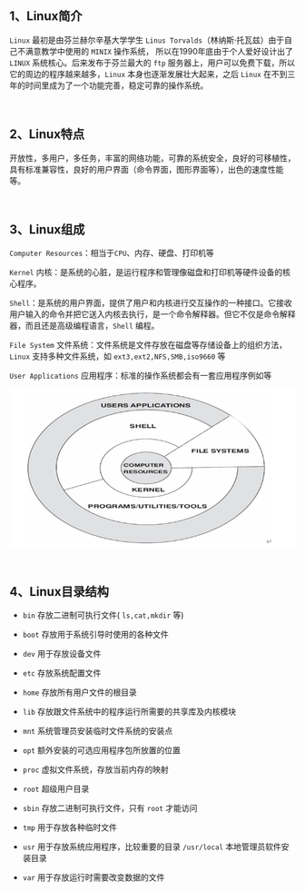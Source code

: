 ## 1、Linux简介

`Linux` 最初是由芬兰赫尔辛基大学学生 `Linus Torvalds`（林纳斯·托瓦兹）由于自己不满意教学中使用的 `MINIX` 操作系统， 所以在1990年底由于个人爱好设计出了 `LINUX` 系统核心。后来发布于芬兰最大的 `ftp` 服务器上，用户可以免费下载，所以它的周边的程序越来越多，`Linux` 本身也逐渐发展壮大起来，之后 `Linux` 在不到三年的时间里成为了一个功能完善，稳定可靠的操作系统。

<br>

## 2、Linux特点

开放性，多用户，多任务，丰富的网络功能，可靠的系统安全，良好的可移植性，具有标准兼容性，良好的用户界面（命令界面，图形界面等），出色的速度性能等。

<br>

## 3、Linux组成

`Computer Resources`：相当于`CPU`、内存、硬盘、打印机等

`Kernel` 内核：是系统的心脏，是运行程序和管理像磁盘和打印机等硬件设备的核心程序。

`Shell`：是系统的用户界面，提供了用户和内核进行交互操作的一种接口。它接收用户输入的命令并把它送入内核去执行，是一个命令解释器。但它不仅是命令解释器，而且还是高级编程语言，`Shell` 编程。

`File System` 文件系统：文件系统是文件存放在磁盘等存储设备上的组织方法，`Linux` 支持多种文件系统，如 `ext3,ext2,NFS,SMB,iso9660` 等

`User Applications` 应用程序：标准的操作系统都会有一套应用程序例如等

![looper_2020-10-24_14-06-35.png](image/looper_2020-10-24_14-06-35.png)

<br>

## 4、Linux目录结构

* `bin` 存放二进制可执行文件( `ls,cat,mkdir` 等)

* `boot` 存放用于系统引导时使用的各种文件

* `dev` 用于存放设备文件

* `etc` 存放系统配置文件

* `home` 存放所有用户文件的根目录

* `lib` 存放跟文件系统中的程序运行所需要的共享库及内核模块

* `mnt` 系统管理员安装临时文件系统的安装点

* `opt` 额外安装的可选应用程序包所放置的位置

* `proc` 虚拟文件系统，存放当前内存的映射

* `root` 超级用户目录

* `sbin` 存放二进制可执行文件，只有 `root` 才能访问

* `tmp` 用于存放各种临时文件

* `usr` 用于存放系统应用程序，比较重要的目录 `/usr/local` 本地管理员软件安装目录

* `var` 用于存放运行时需要改变数据的文件

